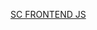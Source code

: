 <a href="https://sc-zadatak-javascript.netlify.app/" target="_blank" rel="noopener noreferrer">SC FRONTEND JS</a>